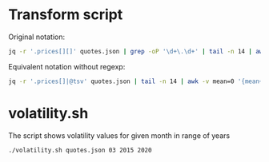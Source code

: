 # Transform script
Original notation:
```sh
jq -r '.prices[][]' quotes.json | grep -oP '\d+\.\d+' | tail -n 14 | awk -v mean=0 '{mean+=$1} END {print mean/14}'
```
Equivalent notation without regexp:
```sh
jq -r '.prices[]|@tsv' quotes.json | tail -n 14 | awk -v mean=0 '{mean+=$2} END {print mean/14}'
````

# volatility.sh 
The script shows volatility values for given month in range of years
```sh
./volatility.sh quotes.json 03 2015 2020
```
